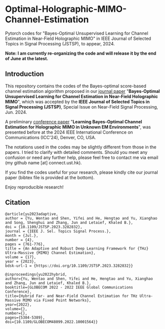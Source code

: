 # Optimal-Holographic-MIMO-Channel-Estimation
Pytorch codes for "Bayes-Optimal Unsupervised Learning for Channel Estimation in Near-Field Holographic MIMO" in IEEE Journal of Selected Topics in Signal Processing (JSTSP), to appear, 2024.

**Note: I am currently re-organizing the code and will release it by the end of June at the latest.**

## Introduction

This repository contains the codes of the Bayes-optimal score-based channel estimation algorithm proposed in our [journal paper](https://arxiv.org/abs/2312.10438) "**Bayes-Optimal Unsupervised Learning for Channel Estimation in Near-Field Holographic MIMO**", which was accepted by the **IEEE Journal of Selected Topics in Signal Processing (JSTSP)**, Special Issue on Near-Field Signal Processing, Jun. 2024. 

A preliminary [conference paper](https://arxiv.org/abs/2311.07908) "**Learning Bayes-Optimal Channel Estimation for Holographic MIMO in Unknown EM Environments**", was presented before at the 2024 IEEE International Conference on Communications (ICC'24), Denver, CO, USA.

The notations used in the codes may be slightly different from those in the papers. I tried to clarify with detailed comments. Should you meet any confusion or need any further help, please feel free to contact me via email (my github name [at] connect.ust.hk).

If you find the codes useful for your research, please kindly cite our journal paper (bibtex file is provided at the bottom). 

Enjoy reproducible research!

## Citation

```
@article{yu2023adaptive,
author = {Yu, Wentao and Shen, Yifei and He, Hengtao and Yu, Xianghao and Song, Shenghui and Zhang, Jun and Letaief, Khaled B.},
doi = {10.1109/JSTSP.2023.3282832},
journal = {IEEE J. Sel. Topics Signal Process.},
month = {Jul.},
number = {4},
pages = {761-776},
title = {An Adaptive and Robust Deep Learning Framework for {THz} Ultra-Massive {MIMO} Channel Estimation},
volume = {17},
year = {2023},
bdsk-url-1 = {https://doi.org/10.1109/JSTSP.2023.3282832}}

@inproceedings{yu2022hybrid,
author={Yu, Wentao and Shen, Yifei and He, Hengtao and Yu, Xianghao and Zhang, Jun and Letaief, Khaled B.},
booktitle={GLOBECOM 2022 - 2022 IEEE Global Communications Conference}, 
title={Hybrid Far- and Near-Field Channel Estimation for THz Ultra-Massive MIMO via Fixed Point Networks}, 
year={2022},
volume={},
number={},
pages={5384-5389},
doi={10.1109/GLOBECOM48099.2022.10001564}}
```
